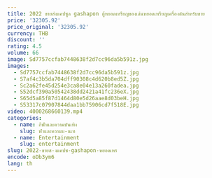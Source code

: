 ```yaml
---
title: 2022 ขายส่งแคปซูล gashapon ตู้หยอดเหรียญของเล่นหยอดเหรียญเครื่องดันสําหรับขาย
price: '32305.92'
price_original: '32305.92'
currency: THB
discount: ''
rating: 4.5
volume: 66
image: Sd7757ccfab7448638f2d7cc96da5b591z.jpg
images:
  - Sd7757ccfab7448638f2d7cc96da5b591z.jpg
  - S7af4c3b5da704dff90308c4d620b8ed5Z.jpg
  - Sc2a62fe45d254e3ca8e04e13a260fadea.jpg
  - S52dcf390a50542438dd2421a41fc236eX.jpg
  - S65d5a85f87d1464d80e5d26aae8d03beH.jpg
  - S53317c07907844daa1bb75906cd7f518E.jpg
video: 4000268660139.mp4
categories:
  - name: กีฬาและความบันเทิง
    slug: ฬาและความบ-นเท
  - name: Entertainment
    slug: entertainment
slug: 2022-ขายส-งแคปซ-gashapon-หยอดเหร
encode: oDb3ym6
lang: th
---
```

  